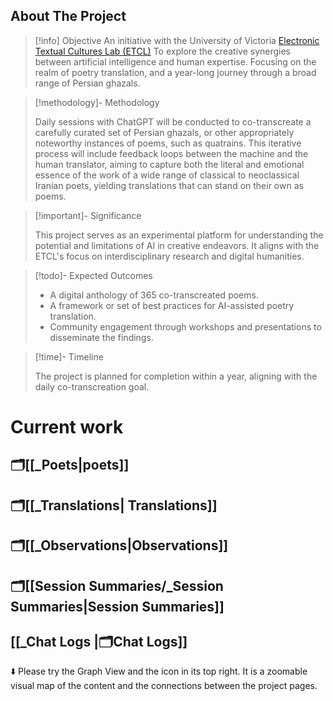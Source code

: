 ## About The Project 



> [!info] Objective
> An initiative with the University of Victoria [Electronic Textual Cultures Lab (ETCL)](etcl.uvic.ca) To explore the creative synergies between artificial intelligence and human expertise. Focusing on the realm of poetry translation, and a year-long journey through a broad range of Persian ghazals.

> [!methodology]- Methodology
> 
> Daily sessions with ChatGPT will be conducted to co-transcreate a carefully curated set of Persian ghazals, or other appropriately noteworthy instances of poems, such as quatrains. This iterative process will include feedback loops between the machine and the human translator, aiming to capture both the literal and emotional essence of the work of a wide range of classical to neoclassical Iranian poets, yielding translations that can stand on their own as poems.

> [!important]- Significance
> 
> This project serves as an experimental platform for understanding the potential and limitations of AI in creative endeavors. It aligns with the ETCL's focus on interdisciplinary research and digital humanities.

> [!todo]- Expected Outcomes
> - A digital anthology of 365 co-transcreated poems.
> - A framework or set of best practices for AI-assisted poetry translation.
> - Community engagement through workshops and presentations to disseminate the findings.

> [!time]- Timeline
>  
> The project is planned for completion within a year, aligning with the daily co-transcreation goal.

# Current work
## 🗂️[[_Poets|poets]]

## 🗂️[[_Translations| Translations]]
## 🗂️[[_Observations|Observations]]

## 🗂️[[Session Summaries/_Session Summaries|Session Summaries]]
## [[_Chat Logs |🗂️Chat Logs]]


⬇️ Please try the Graph View and the icon in its  top right. It is a zoomable visual map of the content and the connections between the project pages.